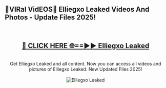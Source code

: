 <h2>🔴VIRal VidEOS🔴 Elliegxo Leaked Videos And Photos - Update Files 2025!</h2>
<br>
<div align="center">
<h2><a href="https://virallinks.top/odZfE0" rel="nofollow">🔴 CLICK HERE 🌐==►► Elliegxo Leaked</a></h2>
<br>
Get Elliegxo Leaked and all content. Now you can access all videos and pictures of Elliegxo Leaked. New Updated Files 2025!
<br>
<br>
<a href="https://virallinks.top/odZfE0" rel="nofollow" data-target="animated-image.originalLink"><img src="https://i.imgur.com/dJHk4Zq.gif)" alt="Elliegxo Leaked" style="max-width: 100%; display: inline-block;" data-target="animated-image.originalImage"></a>
</div>
<br>
